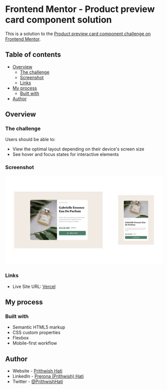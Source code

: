 # Frontend Mentor - Product preview card component solution

This is a solution to the [Product preview card component challenge on Frontend Mentor](https://www.frontendmentor.io/challenges/product-preview-card-component-GO7UmttRfa).

## Table of contents

- [Overview](#overview)
  - [The challenge](#the-challenge)
  - [Screenshot](#screenshot)
  - [Links](#links)
- [My process](#my-process)
  - [Built with](#built-with)
- [Author](#author)

## Overview

### The challenge

Users should be able to:

- View the optimal layout depending on their device's screen size
- See hover and focus states for interactive elements

### Screenshot

![](./screenshot.jpg)

### Links

- Live Site URL: [Vercel](https://product-preview-card-ph.vercel.app/)

## My process

### Built with

- Semantic HTML5 markup
- CSS custom properties
- Flexbox
- Mobile-first workflow

## Author

- Website - [Prithwish Hati](https://prithwish.vercel.app)
- LinkedIn - [Prerona (Prithwish) Hati](https://www.linkedin.com/in/prithwishhati)
- Twitter - [@PrithwishHati](https://www.twitter.com/PrithwishHati)
